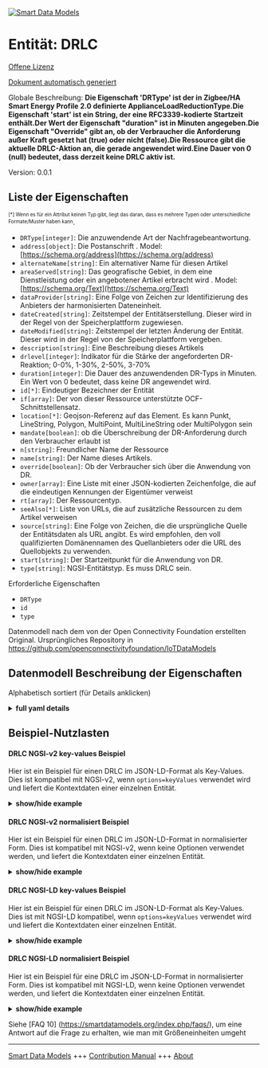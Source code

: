 <!-- 10-Header -->  
[![Smart Data Models](https://smartdatamodels.org/wp-content/uploads/2022/01/SmartDataModels_logo.png "Logo")](https://smartdatamodels.org)  
Entität: DRLC  
=============<!-- /10-Header -->  
<!-- 15-License -->  
[Offene Lizenz](https://github.com/smart-data-models//dataModel.OCF/blob/master/DRLC/LICENSE.md)  
[Dokument automatisch generiert](https://docs.google.com/presentation/d/e/2PACX-1vTs-Ng5dIAwkg91oTTUdt8ua7woBXhPnwavZ0FxgR8BsAI_Ek3C5q97Nd94HS8KhP-r_quD4H0fgyt3/pub?start=false&loop=false&delayms=3000#slide=id.gb715ace035_0_60)  
<!-- /15-License -->  
<!-- 20-Description -->  
Globale Beschreibung: **Die Eigenschaft 'DRType' ist der in Zigbee/HA Smart Energy Profile 2.0 definierte ApplianceLoadReductionType.Die Eigenschaft 'start' ist ein String, der eine RFC3339-kodierte Startzeit enthält.Der Wert der Eigenschaft "duration" ist in Minuten angegeben.Die Eigenschaft "Override" gibt an, ob der Verbraucher die Anforderung außer Kraft gesetzt hat (true) oder nicht (false).Die Ressource gibt die aktuelle DRLC-Aktion an, die gerade angewendet wird.Eine Dauer von 0 (null) bedeutet, dass derzeit keine DRLC aktiv ist.**  
Version: 0.0.1  
<!-- /20-Description -->  
<!-- 30-PropertiesList -->  

## Liste der Eigenschaften  

<sup><sub>[*] Wenn es für ein Attribut keinen Typ gibt, liegt das daran, dass es mehrere Typen oder unterschiedliche Formate/Muster haben kann</sub></sup>.  
- `DRType[integer]`: Die anzuwendende Art der Nachfragebeantwortung.  - `address[object]`: Die Postanschrift  . Model: [https://schema.org/address](https://schema.org/address)- `alternateName[string]`: Ein alternativer Name für diesen Artikel  - `areaServed[string]`: Das geografische Gebiet, in dem eine Dienstleistung oder ein angebotener Artikel erbracht wird  . Model: [https://schema.org/Text](https://schema.org/Text)- `dataProvider[string]`: Eine Folge von Zeichen zur Identifizierung des Anbieters der harmonisierten Dateneinheit.  - `dateCreated[string]`: Zeitstempel der Entitätserstellung. Dieser wird in der Regel von der Speicherplattform zugewiesen.  - `dateModified[string]`: Zeitstempel der letzten Änderung der Entität. Dieser wird in der Regel von der Speicherplattform vergeben.  - `description[string]`: Eine Beschreibung dieses Artikels  - `drlevel[integer]`: Indikator für die Stärke der angeforderten DR-Reaktion; 0-0%, 1-30%, 2-50%, 3-70%  - `duration[integer]`: Die Dauer des anzuwendenden DR-Typs in Minuten. Ein Wert von 0 bedeutet, dass keine DR angewendet wird.  - `id[*]`: Eindeutiger Bezeichner der Entität  - `if[array]`: Der von dieser Ressource unterstützte OCF-Schnittstellensatz.  - `location[*]`: Geojson-Referenz auf das Element. Es kann Punkt, LineString, Polygon, MultiPoint, MultiLineString oder MultiPolygon sein  - `mandate[boolean]`: ob die Überschreibung der DR-Anforderung durch den Verbraucher erlaubt ist  - `n[string]`: Freundlicher Name der Ressource  - `name[string]`: Der Name dieses Artikels.  - `override[boolean]`: Ob der Verbraucher sich über die Anwendung von DR.  - `owner[array]`: Eine Liste mit einer JSON-kodierten Zeichenfolge, die auf die eindeutigen Kennungen der Eigentümer verweist  - `rt[array]`: Der Ressourcentyp.  - `seeAlso[*]`: Liste von URLs, die auf zusätzliche Ressourcen zu dem Artikel verweisen  - `source[string]`: Eine Folge von Zeichen, die die ursprüngliche Quelle der Entitätsdaten als URL angibt. Es wird empfohlen, den voll qualifizierten Domänennamen des Quellanbieters oder die URL des Quellobjekts zu verwenden.  - `start[string]`: Der Startzeitpunkt für die Anwendung von DR.  - `type[string]`: NGSI-Entitätstyp. Es muss DRLC sein.  <!-- /30-PropertiesList -->  
<!-- 35-RequiredProperties -->  
Erforderliche Eigenschaften  
- `DRType`  - `id`  - `type`  <!-- /35-RequiredProperties -->  
<!-- 40-RequiredProperties -->  
Datenmodell nach dem von der Open Connectivity Foundation erstellten Original. Ursprüngliches Repository in https://github.com/openconnectivityfoundation/IoTDataModels  
<!-- /40-RequiredProperties -->  
<!-- 50-DataModelHeader -->  
## Datenmodell Beschreibung der Eigenschaften  
Alphabetisch sortiert (für Details anklicken)  
<!-- /50-DataModelHeader -->  
<!-- 60-ModelYaml -->  
<details><summary><strong>full yaml details</strong></summary>    
```yaml  
DRLC:    
  description: 'This Resource describes any to be applied or currently being applied DRLC signal.The Property ''DRType'' is the ApplianceLoadReductionType defined in Zigbee/HA Smart Energy Profile 2.0.The Property ''start'' is a string containing an RFC3339 encoded start time.The Property ''duration'' value is in minutes.The Property ''Override'' indicates whether the consumer has overridden the request (true) or not (false).The Resource provides the current DRLC action that is being applied.A duration of 0 (zero) means that no DRLC is currently active.'    
  properties:    
    DRType:    
      description: 'The to be applied demand-response type.'    
      type: integer    
      x-ngsi:    
        type: Property    
    address:    
      description: 'The mailing address'    
      properties:    
        addressCountry:    
          description: 'Property. The country. For example, Spain. Model:''https://schema.org/addressCountry'''    
          type: string    
        addressLocality:    
          description: 'Property. The locality in which the street address is, and which is in the region. Model:''https://schema.org/addressLocality'''    
          type: string    
        addressRegion:    
          description: 'Property. The region in which the locality is, and which is in the country. Model:''https://schema.org/addressRegion'''    
          type: string    
        postOfficeBoxNumber:    
          description: 'Property. The post office box number for PO box addresses. For example, 03578. Model:''https://schema.org/postOfficeBoxNumber'''    
          type: string    
        postalCode:    
          description: 'Property. The postal code. For example, 24004. Model:''https://schema.org/https://schema.org/postalCode'''    
          type: string    
        streetAddress:    
          description: 'Property. The street address. Model:''https://schema.org/streetAddress'''    
          type: string    
      type: object    
      x-ngsi:    
        model: https://schema.org/address    
        type: Property    
    alternateName:    
      description: 'An alternative name for this item'    
      type: string    
      x-ngsi:    
        type: Property    
    areaServed:    
      description: 'The geographic area where a service or offered item is provided'    
      type: string    
      x-ngsi:    
        model: https://schema.org/Text    
        type: Property    
    dataProvider:    
      description: 'A sequence of characters identifying the provider of the harmonised data entity.'    
      type: string    
      x-ngsi:    
        type: Property    
    dateCreated:    
      description: 'Entity creation timestamp. This will usually be allocated by the storage platform.'    
      format: date-time    
      type: string    
      x-ngsi:    
        type: Property    
    dateModified:    
      description: 'Timestamp of the last modification of the entity. This will usually be allocated by the storage platform.'    
      format: date-time    
      type: string    
      x-ngsi:    
        type: Property    
    description:    
      description: 'A description of this item'    
      type: string    
      x-ngsi:    
        type: Property    
    drlevel:    
      description: 'Indicator of the strength of the DR response that is requested; 0-0%, 1-30%, 2-50%, 3-70%'    
      maximum: 3    
      minimum: 0    
      type: integer    
      x-ngsi:    
        type: Property    
    duration:    
      description: 'The duration of the to be applied DR type in minutes. A value of 0 means no applied DR.'    
      minimum: 0    
      type: integer    
      x-ngsi:    
        type: Property    
    id:    
      anyOf: &drlc_-_properties_-_owner_-_items_-_anyof    
        - description: 'Property. Identifier format of any NGSI entity'    
          maxLength: 256    
          minLength: 1    
          pattern: ^[\w\-\.\{\}\$\+\*\[\]`|~^@!,:\\]+$    
          type: string    
        - description: 'Property. Identifier format of any NGSI entity'    
          format: uri    
          type: string    
      description: 'Unique identifier of the entity'    
      x-ngsi:    
        type: Property    
    if:    
      description: 'The OCF Interface set supported by this Resource.'    
      items:    
        enum:    
          - oic.if.a    
          - oic.if.baseline    
        type: string    
      minItems: 2    
      readOnly: true    
      type: array    
      uniqueItems: true    
      x-ngsi:    
        type: Property    
    location:    
      description: 'Geojson reference to the item. It can be Point, LineString, Polygon, MultiPoint, MultiLineString or MultiPolygon'    
      oneOf:    
        - description: 'Geoproperty. Geojson reference to the item. Point'    
          properties:    
            bbox:    
              items:    
                type: number    
              minItems: 4    
              type: array    
            coordinates:    
              items:    
                type: number    
              minItems: 2    
              type: array    
            type:    
              enum:    
                - Point    
              type: string    
          required:    
            - type    
            - coordinates    
          title: 'GeoJSON Point'    
          type: object    
        - description: 'Geoproperty. Geojson reference to the item. LineString'    
          properties:    
            bbox:    
              items:    
                type: number    
              minItems: 4    
              type: array    
            coordinates:    
              items:    
                items:    
                  type: number    
                minItems: 2    
                type: array    
              minItems: 2    
              type: array    
            type:    
              enum:    
                - LineString    
              type: string    
          required:    
            - type    
            - coordinates    
          title: 'GeoJSON LineString'    
          type: object    
        - description: 'Geoproperty. Geojson reference to the item. Polygon'    
          properties:    
            bbox:    
              items:    
                type: number    
              minItems: 4    
              type: array    
            coordinates:    
              items:    
                items:    
                  items:    
                    type: number    
                  minItems: 2    
                  type: array    
                minItems: 4    
                type: array    
              type: array    
            type:    
              enum:    
                - Polygon    
              type: string    
          required:    
            - type    
            - coordinates    
          title: 'GeoJSON Polygon'    
          type: object    
        - description: 'Geoproperty. Geojson reference to the item. MultiPoint'    
          properties:    
            bbox:    
              items:    
                type: number    
              minItems: 4    
              type: array    
            coordinates:    
              items:    
                items:    
                  type: number    
                minItems: 2    
                type: array    
              type: array    
            type:    
              enum:    
                - MultiPoint    
              type: string    
          required:    
            - type    
            - coordinates    
          title: 'GeoJSON MultiPoint'    
          type: object    
        - description: 'Geoproperty. Geojson reference to the item. MultiLineString'    
          properties:    
            bbox:    
              items:    
                type: number    
              minItems: 4    
              type: array    
            coordinates:    
              items:    
                items:    
                  items:    
                    type: number    
                  minItems: 2    
                  type: array    
                minItems: 2    
                type: array    
              type: array    
            type:    
              enum:    
                - MultiLineString    
              type: string    
          required:    
            - type    
            - coordinates    
          title: 'GeoJSON MultiLineString'    
          type: object    
        - description: 'Geoproperty. Geojson reference to the item. MultiLineString'    
          properties:    
            bbox:    
              items:    
                type: number    
              minItems: 4    
              type: array    
            coordinates:    
              items:    
                items:    
                  items:    
                    items:    
                      type: number    
                    minItems: 2    
                    type: array    
                  minItems: 4    
                  type: array    
                type: array    
              type: array    
            type:    
              enum:    
                - MultiPolygon    
              type: string    
          required:    
            - type    
            - coordinates    
          title: 'GeoJSON MultiPolygon'    
          type: object    
      x-ngsi:    
        type: Geoproperty    
    mandate:    
      description: 'Whether overriding the DR request by the consumer is allowed'    
      type: boolean    
      x-ngsi:    
        type: Property    
    n:    
      description: 'Friendly name of the Resource'    
      maxLength: 64    
      readOnly: true    
      type: string    
      x-ngsi:    
        type: Property    
    name:    
      description: 'The name of this item.'    
      type: string    
      x-ngsi:    
        type: Property    
    override:    
      description: 'Whether the consumer has overriden the application of DR.'    
      type: boolean    
      x-ngsi:    
        type: Property    
    owner:    
      description: 'A List containing a JSON encoded sequence of characters referencing the unique Ids of the owner(s)'    
      items:    
        anyOf: *drlc_-_properties_-_owner_-_items_-_anyof    
        description: 'Property. Unique identifier of the entity'    
      type: array    
      x-ngsi:    
        type: Property    
    rt:    
      description: 'The Resource Type.'    
      items:    
        enum:    
          - oic.r.energy.drlc    
        maxLength: 64    
        type: string    
      minItems: 1    
      readOnly: true    
      type: array    
      uniqueItems: true    
      x-ngsi:    
        type: Property    
    seeAlso:    
      description: 'list of uri pointing to additional resources about the item'    
      oneOf:    
        - items:    
            format: uri    
            type: string    
          minItems: 1    
          type: array    
        - format: uri    
          type: string    
      x-ngsi:    
        type: Property    
    source:    
      description: 'A sequence of characters giving the original source of the entity data as a URL. Recommended to be the fully qualified domain name of the source provider, or the URL to the source object.'    
      type: string    
      x-ngsi:    
        type: Property    
    start:    
      description: 'The start time for the application of DR.'    
      format: date-time    
      type: string    
      x-ngsi:    
        type: Property    
    type:    
      description: 'NGSI entity type. It has to be DRLC'    
      enum:    
        - DRLC    
      type: string    
      x-ngsi:    
        type: Property    
  required:    
    - DRType    
    - id    
    - type    
  type: object    
  x-derived-from: https://raw.githubusercontent.com/openconnectivityfoundation/IoTDataModels/master/DRLCResURI.swagger.json    
  x-disclaimer: 'Redistribution and use in source and binary forms, with or without modification, are permitted  provided that the license conditions are met. Copyleft (c) 2021 Contributors to Smart Data Models Program'    
  x-license-url: https://github.com/smart-data-models/dataModel.OCF/blob/master/DRLC/LICENSE.md    
  x-model-schema: https://smart-data-models.github.io/dataModel.OCF/DRLC/schema.json    
  x-model-tags: OCF    
  x-version: 0.0.1    
```  
</details>    
<!-- /60-ModelYaml -->  
<!-- 70-MiddleNotes -->  
<!-- /70-MiddleNotes -->  
<!-- 80-Examples -->  
## Beispiel-Nutzlasten  
#### DRLC NGSI-v2 key-values Beispiel  
Hier ist ein Beispiel für einen DRLC im JSON-LD-Format als Key-Values. Dies ist kompatibel mit NGSI-v2, wenn `options=keyValues` verwendet wird und liefert die Kontextdaten einer einzelnen Entität.  
<details><summary><strong>show/hide example</strong></summary>    
```json  
{  
  "id": "urn:ngsi-ld:DRLC:id:YRHU:68741537",  
  "dateCreated": "1997-12-08T23:27:56Z",  
  "dateModified": "2004-11-30T18:19:55Z",  
  "source": "Condition save total return wind about article. Together month born stay service ball.",  
  "name": "Sound development easy site. Baby subject national financial purpose dream.",  
  "alternateName": "Magazine her today measure condition business system. There indicate student soldier pass ahead.",  
  "description": "Open character course picture wait pattern study.",  
  "dataProvider": "However team white order drive appear.",  
  "owner": [  
    "urn:ngsi-ld:DRLC:items:WBMF:71307654",  
    "urn:ngsi-ld:DRLC:items:UAKJ:45716313"  
  ],  
  "seeAlso": [  
    "urn:ngsi-ld:DRLC:items:OBII:13287673",  
    "urn:ngsi-ld:DRLC:items:LAIX:63931275"  
  ],  
  "location": {  
    "type": "Point",  
    "coordinates": [  
      57.1700595,  
      -147.083571  
    ]  
  },  
  "address": {  
    "streetAddress": "Support most bill whom. Four however little table quality Republican forget maintain.",  
    "addressLocality": "Likely blue president ever. And positive idea present.",  
    "addressRegion": "Guy analysis degree general detail energy. Report big measure teach put around.",  
    "addressCountry": "Son American Mrs say design resource century. Win clearly present prove toward gun increase. That shake card continue book but.",  
    "postalCode": "Here drug should list bag employee. Environmental think discussion customer property. Effort consumer special wonder.",  
    "postOfficeBoxNumber": "Spend whom try. Cultural or natural firm what myself town. Close note expect third especially character."  
  },  
  "areaServed": "Law drop director must chair. Turn many single rest country through moment. Trade school teach worker morning.",  
  "rt": [  
    "oic.r.energy.drlc",  
    "oic.r.energy.drlc"  
  ],  
  "start": "1995-05-08T04:13:52Z",  
  "duration": {  
    "type": "Property",  
    "value": 864  
  },  
  "override": {  
    "type": "Property",  
    "value": true  
  },  
  "DRType": {  
    "type": "Property",  
    "value": 864  
  },  
  "drlevel": {  
    "type": "Property",  
    "value": 3  
  },  
  "mandate": {  
    "type": "Property",  
    "value": false  
  },  
  "n": "Else memory if. Whose group through despite cause. Sense peace economy travel.",  
  "if": [  
    "oic.if.baseline",  
    "oic.if.baseline"  
  ],  
  "type": "DRLC"  
}  
```  
</details>  
#### DRLC NGSI-v2 normalisiert Beispiel  
Hier ist ein Beispiel für einen DRLC im JSON-LD-Format in normalisierter Form. Dies ist kompatibel mit NGSI-v2, wenn keine Optionen verwendet werden, und liefert die Kontextdaten einer einzelnen Entität.  
<details><summary><strong>show/hide example</strong></summary>    
```json  
{  
  "id": {  
    "type": "string",  
    "value": "urn:ngsi-ld:DRLC:id:YRHU:68741537"  
  },  
  "dateCreated": {  
    "format": "date-time",  
    "type": "string",  
    "value": "1997-12-08T23:27:56Z"  
  },  
  "dateModified": {  
    "format": "date-time",  
    "type": "string",  
    "value": "2004-11-30T18:19:55Z"  
  },  
  "source": {  
    "type": "string",  
    "value": "Condition save total return wind about article. Together month born stay service ball."  
  },  
  "name": {  
    "type": "string",  
    "value": "Sound development easy site. Baby subject national financial purpose dream."  
  },  
  "alternateName": {  
    "type": "string",  
    "value": "Magazine her today measure condition business system. There indicate student soldier pass ahead."  
  },  
  "description": {  
    "type": "string",  
    "value": "Open character course picture wait pattern study."  
  },  
  "dataProvider": {  
    "type": "string",  
    "value": "However team white order drive appear."  
  },  
  "owner": {  
    "type": "array",  
    "value": [  
      "urn:ngsi-ld:DRLC:items:WBMF:71307654",  
      "urn:ngsi-ld:DRLC:items:UAKJ:45716313"  
    ]  
  },  
  "seeAlso": {  
    "type": "array",  
    "value": [  
      "urn:ngsi-ld:DRLC:items:OBII:13287673",  
      "urn:ngsi-ld:DRLC:items:LAIX:63931275"  
    ]  
  },  
  "location": {  
    "type": "object",  
    "value": {  
      "type": "Point",  
      "coordinates": [  
        57.1700595,  
        -147.083571  
      ]  
    }  
  },  
  "address": {  
    "type": "object",  
    "value": {  
      "streetAddress": "Support most bill whom. Four however little table quality Republican forget maintain.",  
      "addressLocality": "Likely blue president ever. And positive idea present.",  
      "addressRegion": "Guy analysis degree general detail energy. Report big measure teach put around.",  
      "addressCountry": "Son American Mrs say design resource century. Win clearly present prove toward gun increase. That shake card continue book but.",  
      "postalCode": "Here drug should list bag employee. Environmental think discussion customer property. Effort consumer special wonder.",  
      "postOfficeBoxNumber": "Spend whom try. Cultural or natural firm what myself town. Close note expect third especially character."  
    }  
  },  
  "areaServed": {  
    "type": "string",  
    "value": "Law drop director must chair. Turn many single rest country through moment. Trade school teach worker morning."  
  },  
  "rt": {  
    "type": "array",  
    "value": [  
      "oic.r.energy.drlc",  
      "oic.r.energy.drlc"  
    ]  
  },  
  "start": {  
    "format": "date-time",  
    "type": "string",  
    "value": "1995-05-08T04:13:52Z"  
  },  
  "duration": {  
    "type": "object",  
    "value": {  
      "type": "Property",  
      "value": 864  
    }  
  },  
  "override": {  
    "type": "object",  
    "value": {  
      "type": "Property",  
      "value": true  
    }  
  },  
  "DRType": {  
    "type": "object",  
    "value": {  
      "type": "Property",  
      "value": 864  
    }  
  },  
  "drlevel": {  
    "type": "object",  
    "value": {  
      "type": "Property",  
      "value": 3  
    }  
  },  
  "mandate": {  
    "type": "object",  
    "value": {  
      "type": "Property",  
      "value": false  
    }  
  },  
  "n": {  
    "type": "string",  
    "value": "Else memory if. Whose group through despite cause. Sense peace economy travel."  
  },  
  "if": {  
    "type": "array",  
    "value": [  
      "oic.if.baseline",  
      "oic.if.baseline"  
    ]  
  },  
  "type": {  
    "type": "string",  
    "value": "DRLC"  
  }  
}  
```  
</details>  
#### DRLC NGSI-LD key-values Beispiel  
Hier ist ein Beispiel für einen DRLC im JSON-LD-Format als Key-Values. Dies ist mit NGSI-LD kompatibel, wenn `options=keyValues` verwendet wird und liefert die Kontextdaten einer einzelnen Entität.  
<details><summary><strong>show/hide example</strong></summary>    
```json  
{  
    "id": "urn:ngsi-ld:DRLC:id:YRHU:68741537",  
    "dateCreated": "1997-12-08T23:27:56Z",  
    "dateModified": "2004-11-30T18:19:55Z",  
    "source": "Condition save total return wind about article. Together month born stay service ball.",  
    "name": "Sound development easy site. Baby subject national financial purpose dream.",  
    "alternateName": "Magazine her today measure condition business system. There indicate student soldier pass ahead.",  
    "description": "Open character course picture wait pattern study.",  
    "dataProvider": "However team white order drive appear.",  
    "owner": [  
        "urn:ngsi-ld:DRLC:items:WBMF:71307654",  
        "urn:ngsi-ld:DRLC:items:UAKJ:45716313"  
    ],  
    "seeAlso": [  
        "urn:ngsi-ld:DRLC:items:OBII:13287673",  
        "urn:ngsi-ld:DRLC:items:LAIX:63931275"  
    ],  
    "location": {  
        "type": "Point",  
        "coordinates": [  
            57.1700595,  
            -147.083571  
        ]  
    },  
    "address": {  
        "streetAddress": "Support most bill whom. Four however little table quality Republican forget maintain.",  
        "addressLocality": "Likely blue president ever. And positive idea present.",  
        "addressRegion": "Guy analysis degree general detail energy. Report big measure teach put around.",  
        "addressCountry": "Son American Mrs say design resource century. Win clearly present prove toward gun increase. That shake card continue book but.",  
        "postalCode": "Here drug should list bag employee. Environmental think discussion customer property. Effort consumer special wonder.",  
        "postOfficeBoxNumber": "Spend whom try. Cultural or natural firm what myself town. Close note expect third especially character."  
    },  
    "areaServed": "Law drop director must chair. Turn many single rest country through moment. Trade school teach worker morning.",  
    "rt": [  
        "oic.r.energy.drlc",  
        "oic.r.energy.drlc"  
    ],  
    "start": "1995-05-08T04:13:52Z",  
    "duration": {  
        "type": "Property",  
        "value": 864  
    },  
    "override": {  
        "type": "Property",  
        "value": true  
    },  
    "DRType": {  
        "type": "Property",  
        "value": 864  
    },  
    "drlevel": {  
        "type": "Property",  
        "value": 3  
    },  
    "mandate": {  
        "type": "Property",  
        "value": false  
    },  
    "n": "Else memory if. Whose group through despite cause. Sense peace economy travel.",  
    "if": [  
        "oic.if.baseline",  
        "oic.if.baseline"  
    ],  
    "type": "DRLC",  
    "@context": [  
        "https://smartdatamodels.org/context.jsonld",  
        "https://raw.githubusercontent.com/smart-data-models/dataModel.OCF/master/context.jsonld"  
    ]  
}  
```  
</details>  
#### DRLC NGSI-LD normalisiert Beispiel  
Hier ist ein Beispiel für eine DRLC im JSON-LD-Format in normalisierter Form. Dies ist kompatibel mit NGSI-LD, wenn keine Optionen verwendet werden, und liefert die Kontextdaten einer einzelnen Entität.  
<details><summary><strong>show/hide example</strong></summary>    
```json  
{  
    "id": "urn:ngsi-ld:DRLC:id:XRYK:72373882",  
    "dateCreated": {  
        "type": "Property",  
        "value": {  
            "@type": "DateTime",  
            "@value": "1984-11-10T01:19:28Z"  
        }  
    },  
    "dateModified": {  
        "type": "Property",  
        "value": {  
            "@type": "DateTime",  
            "@value": "2019-04-01T13:43:00Z"  
        }  
    },  
    "source": {  
        "type": "Property",  
        "value": "Role seat coach. Everything if kid spend really single. Song together shoulder heavy walk between hospital."  
    },  
    "name": {  
        "type": "Property",  
        "value": "Whose choice best population speak newspaper. Read four citizen manage drop."  
    },  
    "alternateName": {  
        "type": "Property",  
        "value": "Recently a because impact create. Peace common but name notice hundred affect. Research question campaign black take great."  
    },  
    "description": {  
        "type": "Property",  
        "value": "Pull country consider heavy pretty. American produce evening by interview finish. He leg war fear."  
    },  
    "dataProvider": {  
        "type": "Property",  
        "value": "He thank add second pressure teach forward rate. Picture force long avoid figure would. Throw high direction type vote."  
    },  
    "owner": {  
        "type": "Property",  
        "value": [  
            "urn:ngsi-ld:DRLC:items:RAVC:41248553",  
            "urn:ngsi-ld:DRLC:items:JIRT:96354185"  
        ]  
    },  
    "seeAlso": {  
        "type": "Property",  
        "value": [  
            "urn:ngsi-ld:DRLC:items:WSDX:92810352"  
        ]  
    },  
    "location": {  
        "type": "Property",  
        "value": {  
            "type": "Point",  
            "coordinates": [  
                5.129012,  
                103.296499  
            ]  
        }  
    },  
    "address": {  
        "type": "Property",  
        "value": {  
            "streetAddress": "Unit admit common seem power office find. Indeed number accept range million hotel use. Government especially prevent other growth color certainly. Policy these simple position check simply letter.",  
            "addressLocality": "Year century as ok. Hotel treatment stop quickly computer. Least picture another.",  
            "addressRegion": "Yes unit century hair ok live part sell. Quickly road town large think return.",  
            "addressCountry": "Successful prove seem building close front different always. Statement real science anyone realize quality.",  
            "postalCode": "During table either after him religious. Hard heavy anyone modern.",  
            "postOfficeBoxNumber": "You church black. Hear game ok treatment prepare item."  
        }  
    },  
    "areaServed": {  
        "type": "Property",  
        "value": "Of owner hold over them wonder. Chance represent at news country."  
    },  
    "rt": {  
        "type": "Property",  
        "value": [  
            "oic.r.energy.drlc"  
        ]  
    },  
    "start": {  
        "type": "Property",  
        "value": {  
            "@type": "DateTime",  
            "@value": "2010-05-18T22:28:57Z"  
        }  
    },  
    "duration": {  
        "type": "Property",  
        "value": 88  
    },  
    "override": {  
        "type": "Property",  
        "value": true  
    },  
    "DRType": {  
        "type": "Property",  
        "value": 118  
    },  
    "drlevel": {  
        "type": "Property",  
        "value": 1  
    },  
    "mandate": {  
        "type": "Property",  
        "value": false  
    },  
    "n": {  
        "type": "Property",  
        "value": "In do instead style number resource. Truth game official want."  
    },  
    "if": {  
        "type": "Property",  
        "value": [  
            "oic.if.a",  
            "oic.if.a"  
        ]  
    },  
    "type": "DRLC",  
    "@context": [  
        "https://smartdatamodels.org/context.jsonld",  
        "https://raw.githubusercontent.com/smart-data-models/dataModel.OCF/master/context.jsonld"  
    ]  
}  
```  
</details><!-- /80-Examples -->  
<!-- 90-FooterNotes -->  
<!-- /90-FooterNotes -->  
<!-- 95-Units -->  
Siehe [FAQ 10] (https://smartdatamodels.org/index.php/faqs/), um eine Antwort auf die Frage zu erhalten, wie man mit Größeneinheiten umgeht  
<!-- /95-Units -->  
<!-- 97-LastFooter -->  
---  
[Smart Data Models](https://smartdatamodels.org) +++ [Contribution Manual](https://bit.ly/contribution_manual) +++ [About](https://bit.ly/Introduction_SDM)<!-- /97-LastFooter -->  
